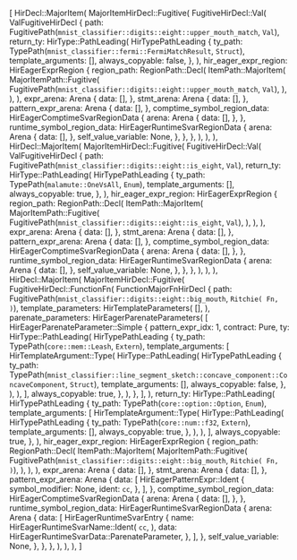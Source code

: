 [
    HirDecl::MajorItem(
        MajorItemHirDecl::Fugitive(
            FugitiveHirDecl::Val(
                ValFugitiveHirDecl {
                    path: FugitivePath(`mnist_classifier::digits::eight::upper_mouth_match`, `Val`),
                    return_ty: HirType::PathLeading(
                        HirTypePathLeading {
                            ty_path: TypePath(`mnist_classifier::fermi::FermiMatchResult`, `Struct`),
                            template_arguments: [],
                            always_copyable: false,
                        },
                    ),
                    hir_eager_expr_region: HirEagerExprRegion {
                        region_path: RegionPath::Decl(
                            ItemPath::MajorItem(
                                MajorItemPath::Fugitive(
                                    FugitivePath(`mnist_classifier::digits::eight::upper_mouth_match`, `Val`),
                                ),
                            ),
                        ),
                        expr_arena: Arena {
                            data: [],
                        },
                        stmt_arena: Arena {
                            data: [],
                        },
                        pattern_expr_arena: Arena {
                            data: [],
                        },
                        comptime_symbol_region_data: HirEagerComptimeSvarRegionData {
                            arena: Arena {
                                data: [],
                            },
                        },
                        runtime_symbol_region_data: HirEagerRuntimeSvarRegionData {
                            arena: Arena {
                                data: [],
                            },
                            self_value_variable: None,
                        },
                    },
                },
            ),
        ),
    ),
    HirDecl::MajorItem(
        MajorItemHirDecl::Fugitive(
            FugitiveHirDecl::Val(
                ValFugitiveHirDecl {
                    path: FugitivePath(`mnist_classifier::digits::eight::is_eight`, `Val`),
                    return_ty: HirType::PathLeading(
                        HirTypePathLeading {
                            ty_path: TypePath(`malamute::OneVsAll`, `Enum`),
                            template_arguments: [],
                            always_copyable: true,
                        },
                    ),
                    hir_eager_expr_region: HirEagerExprRegion {
                        region_path: RegionPath::Decl(
                            ItemPath::MajorItem(
                                MajorItemPath::Fugitive(
                                    FugitivePath(`mnist_classifier::digits::eight::is_eight`, `Val`),
                                ),
                            ),
                        ),
                        expr_arena: Arena {
                            data: [],
                        },
                        stmt_arena: Arena {
                            data: [],
                        },
                        pattern_expr_arena: Arena {
                            data: [],
                        },
                        comptime_symbol_region_data: HirEagerComptimeSvarRegionData {
                            arena: Arena {
                                data: [],
                            },
                        },
                        runtime_symbol_region_data: HirEagerRuntimeSvarRegionData {
                            arena: Arena {
                                data: [],
                            },
                            self_value_variable: None,
                        },
                    },
                },
            ),
        ),
    ),
    HirDecl::MajorItem(
        MajorItemHirDecl::Fugitive(
            FugitiveHirDecl::FunctionFn(
                FunctionMajorFnHirDecl {
                    path: FugitivePath(`mnist_classifier::digits::eight::big_mouth`, `Ritchie(
                        Fn,
                    )`),
                    template_parameters: HirTemplateParameters(
                        [],
                    ),
                    parenate_parameters: HirEagerParenateParameters(
                        [
                            HirEagerParenateParameter::Simple {
                                pattern_expr_idx: 1,
                                contract: Pure,
                                ty: HirType::PathLeading(
                                    HirTypePathLeading {
                                        ty_path: TypePath(`core::mem::Leash`, `Extern`),
                                        template_arguments: [
                                            HirTemplateArgument::Type(
                                                HirType::PathLeading(
                                                    HirTypePathLeading {
                                                        ty_path: TypePath(`mnist_classifier::line_segment_sketch::concave_component::ConcaveComponent`, `Struct`),
                                                        template_arguments: [],
                                                        always_copyable: false,
                                                    },
                                                ),
                                            ),
                                        ],
                                        always_copyable: true,
                                    },
                                ),
                            },
                        ],
                    ),
                    return_ty: HirType::PathLeading(
                        HirTypePathLeading {
                            ty_path: TypePath(`core::option::Option`, `Enum`),
                            template_arguments: [
                                HirTemplateArgument::Type(
                                    HirType::PathLeading(
                                        HirTypePathLeading {
                                            ty_path: TypePath(`core::num::f32`, `Extern`),
                                            template_arguments: [],
                                            always_copyable: true,
                                        },
                                    ),
                                ),
                            ],
                            always_copyable: true,
                        },
                    ),
                    hir_eager_expr_region: HirEagerExprRegion {
                        region_path: RegionPath::Decl(
                            ItemPath::MajorItem(
                                MajorItemPath::Fugitive(
                                    FugitivePath(`mnist_classifier::digits::eight::big_mouth`, `Ritchie(
                                        Fn,
                                    )`),
                                ),
                            ),
                        ),
                        expr_arena: Arena {
                            data: [],
                        },
                        stmt_arena: Arena {
                            data: [],
                        },
                        pattern_expr_arena: Arena {
                            data: [
                                HirEagerPatternExpr::Ident {
                                    symbol_modifier: None,
                                    ident: `cc`,
                                },
                            ],
                        },
                        comptime_symbol_region_data: HirEagerComptimeSvarRegionData {
                            arena: Arena {
                                data: [],
                            },
                        },
                        runtime_symbol_region_data: HirEagerRuntimeSvarRegionData {
                            arena: Arena {
                                data: [
                                    HirEagerRuntimeSvarEntry {
                                        name: HirEagerRuntimeSvarName::Ident(
                                            `cc`,
                                        ),
                                        data: HirEagerRuntimeSvarData::ParenateParameter,
                                    },
                                ],
                            },
                            self_value_variable: None,
                        },
                    },
                },
            ),
        ),
    ),
]